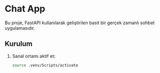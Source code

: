 # Chat App

Bu proje, FastAPI kullanılarak geliştirilen basit bir gerçek zamanlı sohbet uygulamasıdır.

## Kurulum

1. Sanal ortamı aktif et:
   ```bash
   source .venv/Scripts/activate
